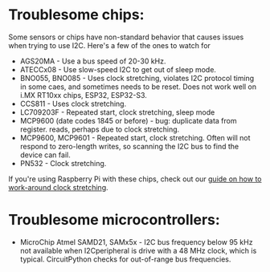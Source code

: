 # Troublesome chips:

Some sensors or chips have non-standard behavior that causes issues when
trying to use I2C. Here's a few of the ones to watch for

- AGS20MA - Use a bus speed of 20-30 kHz.
- ATECCx08 - Use slow-speed I2C to get out of sleep mode.
- BNO055, BNO085 - Uses clock stretching, violates I2C protocol timing in some caes, and sometimes needs to be reset. Does not work well on i.MX RT10xx chips, ESP32, ESP32-S3.
- CCS811 - Uses clock stretching.
- LC709203F - Repeated start, clock stretching, sleep mode
- MCP9600 (date codes 1845 or before) - bug: duplicate data from register.
  reads, perhaps due to clock stretching.
- MCP9600, MCP9601 - Repeated start, clock stretching. Often will not
  respond to zero-length writes, so scanning the I2C bus to find the
  device can fail.
- PN532 - Clock stretching.

If you're using Raspberry Pi with these chips, check out our
[guide on how to work-around clock stretching](https://learn.adafruit.com/circuitpython-on-raspberrypi-linux/i2c-clock-stretching).

# Troublesome microcontrollers:

- MicroChip Atmel SAMD21, SAMx5x - I2C bus frequency below 95 kHz not available when I2Cperipheral is drive with a 48 MHz clock,
  which is typical. CircuitPython checks for out-of-range bus frequencies.
